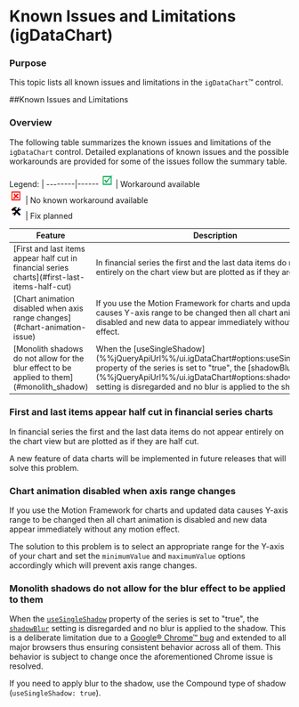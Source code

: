 ﻿<!--
|metadata|
{
    "fileName": "igdatachart-known-issues",
    "controlName": "igDataChart",
    "tags": ["Charting","Known Issues"]
}
|metadata|
-->

# Known Issues and Limitations (igDataChart)



### Purpose

This topic lists all known issues and limitations in the `igDataChart`™ control.



##Known Issues and Limitations


### Overview

The following table summarizes the known issues and limitations of the `igDataChart` control. Detailed explanations of known issues and the possible workarounds are provided for some of the issues follow the summary table.

Legend: | 
--------|------
![](../../images/images/positive.png) | Workaround available                 
![](../../images/images/negative.png) | No known workaround available        
![](../../images/images/plannedFix.png) |  Fix planned                          
                                                    

<table class="table">
	<thead>
		<tr>
			<th>Feature</th>
			<th>Description</th>
			<th>Status</th>
		</tr>
	</thead>
	<tbody>
		<tr>
			<td>[First and last items appear half cut in financial series
			charts](#first-last-items-half-cut)</td>
			<td>In financial series the first and the last data items do not appear
			entirely on the chart view but are plotted as if they are cut in half.</td>
			<td>![](../../images/images/plannedFix.png)</td>
		</tr>
		<tr>
			<td>[Chart animation disabled when axis range changes](#chart-animation-issue)</td>
			<td>If you use the Motion Framework for charts and updated data causes Y-axis range to be changed then all chart animation is disabled and new data to appear immediately without any motion effect.</td>
			<td>![](../../images/images/positive.png)</td>
		</tr>
		<tr>
			<td>[Monolith shadows do not allow for the blur effect to be applied to them](#monolith_shadow)</td>
			<td>When the [useSingleShadow](%%jQueryApiUrl%%/ui.igDataChart#options:useSingleShadow) property of the series is set to "true", the [shadowBlur](%%jQueryApiUrl%%/ui.igDataChart#options:shadowBlur)
			setting is disregarded and no blur is applied to the shadow.</td>
			<td>![](../../images/images/positive.png)</td>
		</tr>
	</tbody>
</table>

### <a id="first-last-items-half-cut"></a> First and last items appear half cut in financial series charts

In financial series the first and the last data items do not appear entirely on the chart view but are plotted as if they are half cut.

A new feature of data charts will be implemented in future releases that will solve this problem.

### <a id="chart-animation-issue"></a> Chart animation disabled when axis range changes

If you use the Motion Framework for charts and updated data causes Y-axis range to be changed then all chart animation is disabled and new data appear immediately without any motion effect.

The solution to this problem is to select an appropriate range for the Y-axis of your chart and set the  `minimumValue` and `maximumValue` options accordingly which will prevent axis range changes.

### <a id="monolith_shadow"></a> Monolith shadows do not allow for the blur effect to be applied to them

When the [`useSingleShadow`](%%jQueryApiUrl%%/ui.igDataChart#options:useSingleShadow) property of the series is set to "true", the [`shadowBlur`](%%jQueryApiUrl%%/ui.igDataChart#options:shadowBlur) setting is disregarded and no blur is applied to the shadow. This is a deliberate limitation due to a [Google® Chrome™ bug](https://code.google.com/p/chromium/issues/detail?id=100703) and extended to all major browsers thus ensuring consistent behavior across all of them. This behavior is subject to change once the aforementioned Chrome issue is resolved.

If you need to apply blur to the shadow, use the Compound type of shadow (`useSingleShadow: true`).



 

 



